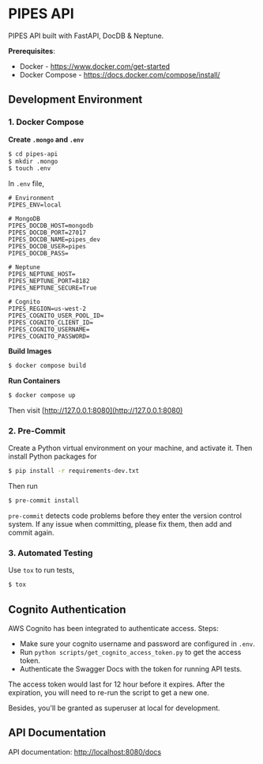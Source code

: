 # PIPES API

PIPES API built with FastAPI, DocDB &amp; Neptune.


**Prerequisites**:

* Docker - https://www.docker.com/get-started
* Docker Compose - https://docs.docker.com/compose/install/


## Development Environment

### 1. Docker Compose

**Create `.mongo` and `.env`**

```bash
$ cd pipes-api
$ mkdir .mongo
$ touch .env
```

In `.env` file,

```
# Environment
PIPES_ENV=local

# MongoDB
PIPES_DOCDB_HOST=mongodb
PIPES_DOCDB_PORT=27017
PIPES_DOCDB_NAME=pipes_dev
PIPES_DOCDB_USER=pipes
PIPES_DOCDB_PASS=

# Neptune
PIPES_NEPTUNE_HOST=
PIPES_NEPTUNE_PORT=8182
PIPES_NEPTUNE_SECURE=True

# Cognito
PIPES_REGION=us-west-2
PIPES_COGNITO_USER_POOL_ID=
PIPES_COGNITO_CLIENT_ID=
PIPES_COGNITO_USERNAME=
PIPES_COGNITO_PASSWORD=
```

**Build Images**

```bash
$ docker compose build
```

**Run Containers**

```bash
$ docker compose up
```

Then visit [http://127.0.0.1:8080](http://127.0.0.1:8080)


### 2. Pre-Commit

Create a Python virtual environment on your machine, and activate it. Then install Python packages for

```bash
$ pip install -r requirements-dev.txt
```

Then run

```bash
$ pre-commit install
```

`pre-commit` detects code problems before they enter the version control system. If any issue when committing, please
fix them, then add and commit again.

### 3. Automated Testing

Use `tox` to run tests,

```bash
$ tox
```

## Cognito Authentication

AWS Cognito has been integrated to authenticate access. Steps:

* Make sure your cognito username and password are configured in `.env`.
* Run `python scripts/get_cognito_access_token.py` to get the access token.
* Authenticate the Swagger Docs with the token for running API tests.

The access token would last for 12 hour before it expires.
After the expiration, you will need to re-run the script to get a new one.

Besides, you'll be granted as superuser at local for development.


## API Documentation

API documentation:  [http://localhost:8080/docs](http://localhost:8080/docs)
